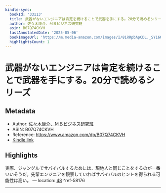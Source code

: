 ```yaml
---
kindle-sync:
  bookId: '33113'
  title: 武器がないエンジニアは肯定を続けることで武器を手にする。20分で読めるシリーズ
  author: 佐々木康介、ＭＢビジネス研究班
  asin: B07Q74CKVH
  lastAnnotatedDate: '2025-05-06'
  bookImageUrl: 'https://m.media-amazon.com/images/I/81RRpbApCDL._SY160.jpg'
  highlightsCount: 1
---
```

# 武器がないエンジニアは肯定を続けることで武器を手にする。20分で読めるシリーズ
## Metadata
* Author: [佐々木康介、ＭＢビジネス研究班](https://www.amazon.comundefined)
* ASIN: B07Q74CKVH
* Reference: https://www.amazon.com/dp/B07Q74CKVH
* [Kindle link](kindle://book?action=open&asin=B07Q74CKVH)

## Highlights
実際、ジャングルでサバイバルするためには、現地人と同じことをするのが一番いいそうだ。先輩エンジニアを観察していればサバイバルのヒントを得られる可能性は高い。 — location: [48](kindle://book?action=open&asin=B07Q74CKVH&location=48) ^ref-58176

---
